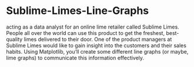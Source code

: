 # Sublime-Limes-Line-Graphs
acting as a data analyst for an online lime retailer called Sublime Limes. People all over the world can use this product to get the freshest, best-quality limes delivered to their door.
One of the product managers at Sublime Limes would like to gain insight into the customers and their sales habits. Using Matplotlib, you’ll create some different line graphs (or maybe, lime graphs) to communicate this information effectively.
